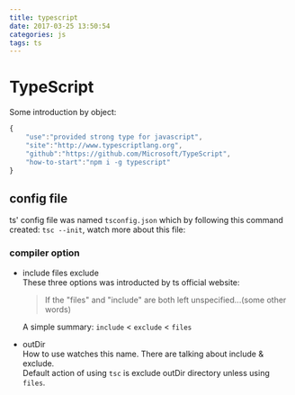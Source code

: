 ```yaml
---
title: typescript
date: 2017-03-25 13:50:54
categories: js
tags: ts
---
```

# TypeScript

Some introduction by object:

```js
{
    "use":"provided strong type for javascript",
    "site":"http://www.typescriptlang.org",
    "github":"https://github.com/Microsoft/TypeScript",
    "how-to-start":"npm i -g typescript"
}
```

## config file

ts' config file was named `tsconfig.json` which by following this command created: `tsc --init`, watch more about this file:  

### compiler option

* include files exclude  
    These three options was introducted by ts official website:

    > If the "files" and "include" are both left unspecified...(some other words)

    A simple summary: `include` < `exclude` < `files`
* outDir  
    How to use watches this name. There are talking about include & exclude.  
    Default action of using `tsc` is exclude outDir directory unless using `files`.